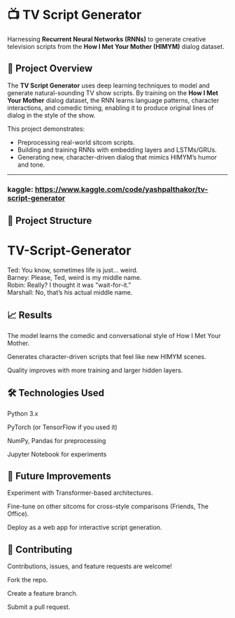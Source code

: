 # 📺 TV Script Generator  

Harnessing **Recurrent Neural Networks (RNNs)** to generate creative television scripts from the **How I Met Your Mother (HIMYM)** dialog dataset.  

## 🚀 Project Overview  
The **TV Script Generator** uses deep learning techniques to model and generate natural-sounding TV show scripts. By training on the **How I Met Your Mother** dialog dataset, the RNN learns language patterns, character interactions, and comedic timing, enabling it to produce original lines of dialog in the style of the show.  

This project demonstrates:  
- Preprocessing real-world sitcom scripts.  
- Building and training RNNs with embedding layers and LSTMs/GRUs.  
- Generating new, character-driven dialog that mimics HIMYM’s humor and tone.  

---

### kaggle:  https://www.kaggle.com/code/yashpalthakor/tv-script-generator

## 📂 Project Structure  
# TV-Script-Generator


Ted: You know, sometimes life is just... weird.  
Barney: Please, Ted, weird is my middle name.  
Robin: Really? I thought it was "wait-for-it."  
Marshall: No, that’s his actual middle name.  



## 📈 Results ##

The model learns the comedic and conversational style of How I Met Your Mother.

Generates character-driven scripts that feel like new HIMYM scenes.

Quality improves with more training and larger hidden layers.

## 🛠️ Technologies Used ##

Python 3.x

PyTorch (or TensorFlow if you used it)

NumPy, Pandas for preprocessing

Jupyter Notebook for experiments

## 📌 Future Improvements ##

Experiment with Transformer-based architectures.

Fine-tune on other sitcoms for cross-style comparisons (Friends, The Office).

Deploy as a web app for interactive script generation.

## 🤝 Contributing ##

Contributions, issues, and feature requests are welcome!

Fork the repo.

Create a feature branch.

Submit a pull request.
